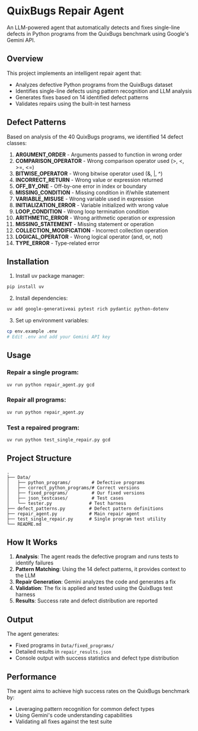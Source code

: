 # QuixBugs Repair Agent

An LLM-powered agent that automatically detects and fixes single-line defects in Python programs from the QuixBugs benchmark using Google's Gemini API.

## Overview

This project implements an intelligent repair agent that:
- Analyzes defective Python programs from the QuixBugs dataset
- Identifies single-line defects using pattern recognition and LLM analysis
- Generates fixes based on 14 identified defect patterns
- Validates repairs using the built-in test harness

## Defect Patterns

Based on analysis of the 40 QuixBugs programs, we identified 14 defect classes:

1. **ARGUMENT_ORDER** - Arguments passed to function in wrong order
2. **COMPARISON_OPERATOR** - Wrong comparison operator used (>, <, >=, <=)
3. **BITWISE_OPERATOR** - Wrong bitwise operator used (&, |, ^)
4. **INCORRECT_RETURN** - Wrong value or expression returned
5. **OFF_BY_ONE** - Off-by-one error in index or boundary
6. **MISSING_CONDITION** - Missing condition in if/while statement
7. **VARIABLE_MISUSE** - Wrong variable used in expression
8. **INITIALIZATION_ERROR** - Variable initialized with wrong value
9. **LOOP_CONDITION** - Wrong loop termination condition
10. **ARITHMETIC_ERROR** - Wrong arithmetic operation or expression
11. **MISSING_STATEMENT** - Missing statement or operation
12. **COLLECTION_MODIFICATION** - Incorrect collection operation
13. **LOGICAL_OPERATOR** - Wrong logical operator (and, or, not)
14. **TYPE_ERROR** - Type-related error

## Installation

1. Install uv package manager:
```bash
pip install uv
```

2. Install dependencies:
```bash
uv add google-generativeai pytest rich pydantic python-dotenv
```

3. Set up environment variables:
```bash
cp env.example .env
# Edit .env and add your Gemini API key
```

## Usage

### Repair a single program:
```bash
uv run python repair_agent.py gcd
```

### Repair all programs:
```bash
uv run python repair_agent.py
```

### Test a repaired program:
```bash
uv run python test_single_repair.py gcd
```

## Project Structure

```
.
├── Data/
│   ├── python_programs/        # Defective programs
│   ├── correct_python_programs/# Correct versions
│   ├── fixed_programs/         # Our fixed versions
│   ├── json_testcases/         # Test cases
│   └── tester.py              # Test harness
├── defect_patterns.py         # Defect pattern definitions
├── repair_agent.py            # Main repair agent
├── test_single_repair.py      # Single program test utility
└── README.md
```

## How It Works

1. **Analysis**: The agent reads the defective program and runs tests to identify failures
2. **Pattern Matching**: Using the 14 defect patterns, it provides context to the LLM
3. **Repair Generation**: Gemini analyzes the code and generates a fix
4. **Validation**: The fix is applied and tested using the QuixBugs test harness
5. **Results**: Success rate and defect distribution are reported

## Output

The agent generates:
- Fixed programs in `Data/fixed_programs/`
- Detailed results in `repair_results.json`
- Console output with success statistics and defect type distribution

## Performance

The agent aims to achieve high success rates on the QuixBugs benchmark by:
- Leveraging pattern recognition for common defect types
- Using Gemini's code understanding capabilities
- Validating all fixes against the test suite
